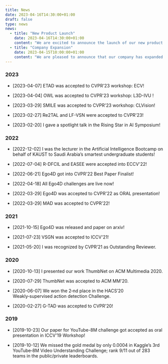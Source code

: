```yaml
---
title: News
date: 2023-04-16T14:30:00+01:00
draft: false
type: news
news:
  - title: "New Product Launch"
    date: 2023-04-16T14:30:00+01:00
    content: "We are excited to announce the launch of our new product line!"
  - title: "Company Expansion"
    date: 2023-04-15T10:00:00+01:00
    content: "We are pleased to announce that our company has expanded to a new location."
---
```




### 2023

- [2023-04-07] ETAD was accepted to CVPR'23 workshop: ECV!

- [2023-04-04] OWL was accepted to CVPR'23 workshop: L3D-IVU !

- [2023-03-29] SMILE was accepted to CVPR'23 workshop: CLVision!

- [2023-02-27] Re2TAL and LF-VSN were accepted to CVPR'23!

- [2023-02-20] I gave a spotlight talk in the Rising Star in AI Symposium!

### 2022

- [2022-12-02] I was the lecturer in the Artificial Intelligence Bootcamp on behalf of KAUST to Saudi Arabia’s smartest undergraduate students!

- [2022-07-04] R-DFCIL and EASEE were accepted into ECCV'22!

- [2022-06-21] Ego4D got into CVPR'22 Best Paper Finalist!

- [2022-04-18] All Ego4D challenges are live now!

- [2022-03-29] Ego4D was accepted to CVPR'22 as ORAL presentation!

- [2022-03-29] MAD was accepted to CVPR'22!

### 2021
- [2021-10-15] Ego4D was released and paper on arxiv!

- [2021-07-23] VSGN was accepted to ICCV'21!

- [2021-05-20] I was recognized by CVPR’21 as Outstanding Reviewer.

### 2020
- [2020-10-13] I presented our work ThumbNet on ACM Multimedia 2020.

- [2020-07-29] ThumbNet was accepted to ACM MM'20.

- [2020-06-07] We won the 2‑nd place in the HACS’20 Weakly‑supervised action detection Challenge.

- [2020-02-27] G-TAD was accepted to CVPR'20!

### 2019
- [2019-10-23] Our paper for YouTube-8M challenge got accepted as oral presentation in ICCV'19 Workshop!

- [2019-10-12] We missed the gold medal by only 0.0004 in Kaggle’s 3rd YouTube‑8M Video Understanding Challenge; rank 9/11 out of 283 teams in the public/private leaderboards.

